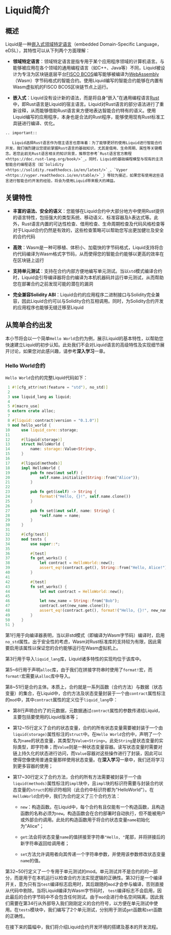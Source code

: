 # Liquid简介

## 概述

Liquid是一种[嵌入式领域特定语言](http://wiki.haskell.org/Embedded_domain_specific_language)（embedded Domain-Specific Language，eDSL），其特性可以从下列两个方面理解：

- **领域特定语言**：领域特定语言是指专用于某个应用程序领域的计算机语言。与能够被应用在各个领域的通用编程语言（如C++、Java等）不同，Liquid被设计为专注为区块链底层平台[FISCO BCOS](https://github.com/FISCO-BCOS/FISCO-BCOS)编写能够被编译为[WebAssembly](https://webassembly.org/)（Wasm）字节码格式的智能合约。使用Liquid编写的智能合约能够在内置有Wasm虚拟机的FISCO BCOS区块链节点上运行。

- **嵌入式**：Liquid没有设计新的语法，而是将自身“嵌入”在通用编程语言[Rust](https://www.rust-lang.org/)中，即Rust语言是Liquid的宿主语言。Liquid对Rust语言的部分语法进行了重新诠释，从而能够借助Rust语言来方便地表达智能合约特有的语义。使用Liquid编写的应用程序，本身也是合法的Rust程序，能够使用现有Rust标准工具链进行编译、优化。

```eval_rst
.. important::

   Liquid选择Rust语言作为宿主语言也意味着：为了能够更好的使用Liquid进行智能合约开发，我们强烈建议您提前掌握Rust语言的基础知识，尤其是借用、生命周期、属性等关键概念。若您此前无Rust语言相关的知识背景，推荐您参考`Rust语言官方教程 <https://doc.rust-lang.org/book/>`_。同时，Liquid的基础编程模型与现有的主流智能合约编程语言（如`Solidity <https://solidity.readthedocs.io/en/latest/>`_、`Vyper <https://vyper.readthedocs.io/en/stable/>`_）等较为接近，如果您有使用这些语言进行智能合约开发的经验，将会为使用Liquid带来极大的裨益。
```

## 关键特性

- **丰富的语法、安全的语义**：您能够在Liquid合约中大部分地方中使用Rust提供的语言特性，包括强大的类型系统、移动语义、标准容器及λ表达式等。此外，Rust语言内置的可达性检查、借用检查、生命周期检查及代码风格检查等对于Liquid合约仍然是有效的，这些检查策略可以帮助您写出更加健壮及安全的合约代码

- **高效**：Wasm是一种可移植、体积小、加载快的字节码格式，Liquid支持将合约代码编译为Wasm格式字节码，从而使得您的智能合约能够以更高的效率在在区块链上运行

- **支持单元测试**：支持在合约内部方便地编写单元测试。当以`std`模式编译合约时，Liquid会引导编译器将合约编译为本机机器码并运行单元测试，从而帮助您在部署合约之前发现可能的潜在的漏洞

- **完全兼容Solidity ABI**：Liquid合约的应用程序二进制接口与Solidity完全兼容，因此Liquid合约可以与Solidity合约互相调用。同时，为Solidity合约开发的应用程序也能够无缝迁移至Liquid

## 从简单合约出发

本小节将会以一个简单`Hello World`合约为例，展示Liquid的基本特性，以帮助您快速建立Liquid的初步认知。此处我们不会对Liquid语言的高级特性及实现细节展开讨论，如果您对此感兴趣，请参考**深入学习**一章。

### Hello World合约

`Hello World`合约的完整Liquid代码如下：

```rust
 1 #![cfg_attr(not(feature = "std"), no_std)]
 2
 3 use liquid_lang as liquid;
 4
 5 #[macro_use]
 6 extern crate alloc;
 7
 8 #[liquid::contract(version = "0.1.0")]
 9 mod hello_world {
10     use liquid_core::storage;
11
12     #[liquid(storage)]
13     struct HelloWorld {
14         name: storage::Value<String>,
15     }
16
17     #[liquid(methods)]
18     impl HelloWorld {
19         pub fn new(&mut self) {
20             self.name.initialize(String::from("Alice"));
21         }
22
23         pub fn get(&self) -> String {
24             format!("Hello, {}!", self.name.clone())
25         }
26
27         pub fn set(&mut self, name: String) {
28             *self.name = name;
29         }
30     }
31
32     #[cfg(test)]
33     mod tests {
34         use super::*;
35
36         #[test]
37         fn get_works() {
38             let contract = HelloWorld::new();
39             assert_eq!(contract.get(), String::from("Hello, Alice!"));
40         }
41
42         #[test]
43         fn set_works() {
44             let mut contract = HelloWorld::new();
45
46             let new_name = String::from("Bob");
47             contract.set(new_name.clone());
48             assert_eq!(contract.get(), format!("Hello, {}!", new_name));
49         }
50     }
51 }
```

第1行用于向编译器表明，当以非std模式（即编译为Wasm字节码）编译时，启用`no_std`属性。出于安全性的考虑，Wasm对Rust标准库的支持较为有限，因此需要启用该属性以保证您的合约能够运行在Wasm虚拟机上。

第3行用于导入`liquid_lang`库，Liquid诸多特性的实现均位于该库中。

第5~6行用于声明`alloc`库，由于我们在拼接字符串时使用了`format!`宏，而`format!`宏需要从`alloc`库中导入。

第8~51行是合约主体。本质上，合约就是一系列函数（合约方法）与数据（状态变量）的集合，在Liquid中，合约方法及状态变量封装于一个由`contract`属性标注的`mod`中，其中`contract`属性的定义位于`liquid_lang`中：

- 第8行声明合约了的元数据，元数据通过`contract`属性的参数传递给Liquid，主要包括要使用的Liquid版本等；

- 第12~15行定义了合约的状态变量，合约的所有状态变量需要被封装于一个由`liquid(storage)`属性标注的`struct`中。在`Hello World`合约中，声明了一个名为`name`的状态变量，其类型为`Value<String>`。此处`String`是状态变量的实际类型，即字符串；而`Value`则是一种状态变量容器。读写状态变量时需要对链上持久化的状态进行访问，而`Value`容器对这些操作进行了封装，因此可以使得您像使用普通变量那样使用状态变量。在**深入学习**一章中，我们还将学习到更多容器的使用；

- 第17~30行定义了合约方法，合约的所有方法需要被封装于一个由`liquid(methods)`属性标注的`impl`块中，且`impl`块的标识符需要与封装合约状态变量的`struct`的标识符相同（此合约中标识符都为"HelloWorld"）。在`HelloWorld`合约中，我们为合约定义了三个合约方法：
  - `new`：构造函数。在Liquid中，每个合约有且仅能有一个构造函数，且构造函数的名称必须为`new`。构造函数会在合约部署时自动执行，但不能被用户或外部合约调用。此处的构造函数用于将合约状态变量`name`初始化为"Alice"；

  - `get`:法会将状态变量`name`的值拼接至字符串`"Hello, "`尾部，并将拼接后的新字符串返回给调用者；
  
  - `set`方法允许调用者向其传递一个字符串参数，并使用该参数修改状态变量`name`的值。

第32~50行定义了一个专用于单元测试的mod。单元测试并不是合约的的一部分，而是用于在本机运行以检查合约方法实现逻辑的正确性。第32行是一个编译开关，意为只有当`test`编译标志启用时，其后跟随的`mod`才会参与编译，否则直接从代码中剔除。当将Liquid编译为Wasm字节码时， `test`编译标志不会启用，因此最后的合约字节码中不会包含任何测试。由于`mod`会进行命名空间隔离，因此我们需要在第34行从外部导入我们刚刚定义的合约符号，以方便在单元测试中使用。在`tests`模块中，我们编写了2个单元测试，分别用于测试`get`函数和`set`函数的正确性。

在接下来的篇幅中，我们将介绍Liquid合约开发环境的搭建及基本的开发流程。